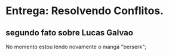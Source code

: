 # Entrega: Resolvendo Conflitos.

## segundo fato sobre Lucas Galvao


No momento estou lendo novamente o mangá "berserk";


